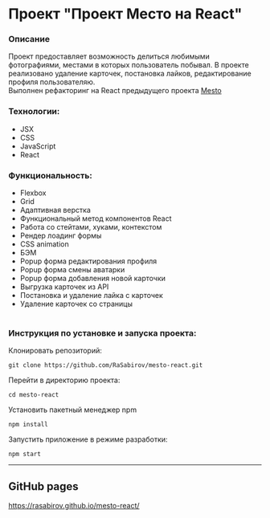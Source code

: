 # Проект "Проект Место на React"

### Описание

Проект предоставляет возможность делиться любимыми фотографиями, местами в
которых пользователь побывал. В проекте реализовано удаление карточек, постановка
лайков, редактирование профиля пользователяю.
</br>
Выполнен рефакторинг на React предыдущего проекта [Mesto](https://github.com/RaSabirov/mesto)

### Технологии:

- JSX
- CSS
- JavaScript
- React
  </br>

### Функциональность:

- Flexbox
- Grid
- Адаптивная верстка
- Функциональный метод компонентов React
- Работа со стейтами, хуками, контекстом
- Рендер лоадинг формы
- CSS animation
- БЭМ
- Popup форма редактирования профиля
- Popup форма смены аватарки
- Popup форма добавления новой карточки
- Выгрузка карточек из API
- Постановка и удаление лайка с карточек
- Удаление карточек со страницы
  </br>
  </br>

### Инструкция по установке и запуска проекта:

Клонировать репозиторий:

```no-highlight
git clone https://github.com/RaSabirov/mesto-react.git
```

Перейти в директорию проекта:

```no-highlight
cd mesto-react
```

Установить пакетный менеджер npm

```no-highlight
npm install
```

Запустить приложение в режиме разработки:

```no-highlight
npm start
```

---

## GitHub pages

https://rasabirov.github.io/mesto-react/
